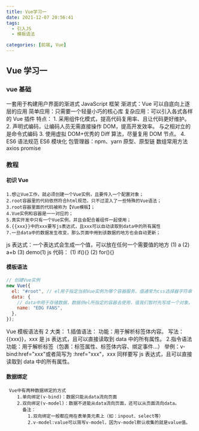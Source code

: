 ```yaml
---
title: Vue学习一
date: 2021-12-07 20:56:41
tags:
  - 引入JS
  - 模板语法

categories: [前端, Vue]
---
```


## Vue 学习一

### vue 基础

一套用于构建用户界面的渐进式 JavaScript 框架
渐进式：Vue 可以自底向上逐层的应用
简单应用：只需要一个轻量小巧的核心库
复杂应用：可以引入各式各样的 Vue 插件
特点： 1. 采用组件化模式，提高代码复用率、且让代码更好维护。 2. 声明式编码，让编码人员无需直接操作 DOM，提高开发效率。 与之相对立的是命令式编码 3. 使用虚拟 DOM+优秀的 Diff 算法，尽量复用 DOM 节点。 4. ES6 语法规范
ES6 模块化
包管理器：npm、yarn
原型、原型链
数组常用方法
axios
promise

### 教程

#### 初识 Vue

    1.想让Vue工作，就必须创建一个Vue实例，且要传入一个配置对象；
    2.root容器里的代码依然符合html规范，只不过混入了一些特殊的Vue语法；
    3.root容器里面的代码被称为【Vue模板】；
    4.Vue实例和容器是一一对应的；
    5.真实开发中只有一个Vue实例，并且会配合着组件一起使用；
    6.{{xxx}}中的xxx要写js表达式，且xxx可以自动读取到data中的所有属性
    7.一旦data中的数据发生改变，那么页面中用到该数据的地方也会自动更新；

js 表达式：一个表达式会生成一个值，可以放在任何一个需要值的地方
(1) a
(2) a+b
(3) demo(1)
js 代码：
(1) if(){}
(2) for(){}

#### 模板语法

```js
// 创建Vue实例
new Vue({
  el: "#root", // el用于指定当前Vue实例为哪个容器服务，值通常为css选择器字符串
  data: {
    // data中用于存储数据，数据供el所指定的容器去使用，值我们暂时先写成一个对象。
    name: "EDG FANS",
  },
});
```

Vue 模板语法有 2 大类： 1.插值语法：
功能：用于解析标签体内容。
写法：{{xxx}}，xxx 是 js 表达式，且可以直接读取到 data 中的所有属性。 2.指令语法
功能：用于解析标签（包裹：标签属性、标签体内容、绑定事件…）
举例：v-bind:href="xxx"或者简写为 :href="xxx"，xxx 同样要写 js 表达式，且可以直接读取到 data 中的所有属性。

#### 数据绑定

     Vue中有两种数据绑定的方式
        1.单向绑定(v-bind)：数据只能从data流向页面
        2.双向绑定(v-model)：数据不进能从data流向页面，还可以从页面流向data。
          备注：
            1.双向绑定一般都应用在表单类元素上（如：inpout、select等）
            2.v-model:value可以简写v-model，因为v-model默认收集的就是value值。
